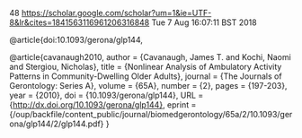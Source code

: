 48
https://scholar.google.com/scholar?um=1&ie=UTF-8&lr&cites=1841563116961206316848
Tue  7 Aug 16:07:11 BST 2018



@article{doi:10.1093/gerona/glp144,


@article{cavanaugh2010,
author = {Cavanaugh, James T. and Kochi, Naomi and Stergiou, Nicholas},
title = {Nonlinear Analysis of Ambulatory Activity Patterns in Community-Dwelling Older Adults},
journal = {The Journals of Gerontology: Series A},
volume = {65A},
number = {2},
pages = {197-203},
year = {2010},
doi = {10.1093/gerona/glp144},
URL = {http://dx.doi.org/10.1093/gerona/glp144},
eprint = {/oup/backfile/content_public/journal/biomedgerontology/65a/2/10.1093/gerona/glp144/2/glp144.pdf}
}
